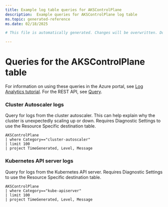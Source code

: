 ```yaml
---
title: Example log table queries for AKSControlPlane
description:  Example queries for AKSControlPlane log table
ms.topic: generated-reference
ms.date: 02/18/2025

# This file is automatically generated. Changes will be overwritten. Do not change this file directly. 

---
```


# Queries for the AKSControlPlane table

For information on using these queries in the Azure portal, see [Log Analytics tutorial](/azure/azure-monitor/logs/log-analytics-tutorial). For the REST API, see [Query](/rest/api/loganalytics/query).


### Cluster Autoscaler logs  


Query for logs from the cluster autoscaler. This can help explain why the cluster is unexpectedly scaling up or down. Requires Diagnostic Settings to use the Resource Specific destination table.  

```query
AKSControlPlane
| where Category=="cluster-autoscaler"
| limit 100
| project TimeGenerated, Level, Message

```



### Kubernetes API server logs  


Query for logs from the Kubernetes API server. Requires Diagnostic Settings to use the Resource Specific destination table.  

```query
AKSControlPlane
| where Category=="kube-apiserver"
| limit 100
| project TimeGenerated, Level, Message

```

